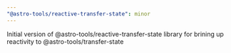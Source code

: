 ```yaml
---
"@astro-tools/reactive-transfer-state": minor
---
```


Initial version of @astro-tools/reactive-transfer-state library for brining up reactivity to @astro-tools/transfer-state
